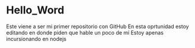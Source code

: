 # Hello_Word
Este viene a ser mi primer repositorio con GitHub
En esta oprtunidad estoy editando en donde piden que hable un poco de mí
Estoy apenas incursionando en nodejs
